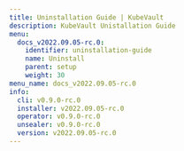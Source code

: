 ```yaml
---
title: Uninstallation Guide | KubeVault
description: KubeVault Unistallation Guide
menu:
  docs_v2022.09.05-rc.0:
    identifier: uninstallation-guide
    name: Uninstall
    parent: setup
    weight: 30
menu_name: docs_v2022.09.05-rc.0
info:
  cli: v0.9.0-rc.0
  installer: v2022.09.05-rc.0
  operator: v0.9.0-rc.0
  unsealer: v0.9.0-rc.0
  version: v2022.09.05-rc.0
---
```


